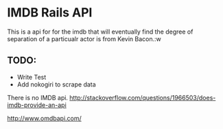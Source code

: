 # IMDB Rails API

This is a api for for the imdb that will eventually find the degree of
separation of a particualr actor is from Kevin Bacon.:w

## TODO:
- Write Test
- Add nokogiri to scrape data 

There is no IMDB api. http://stackoverflow.com/questions/1966503/does-imdb-provide-an-api

http://www.omdbapi.com/

